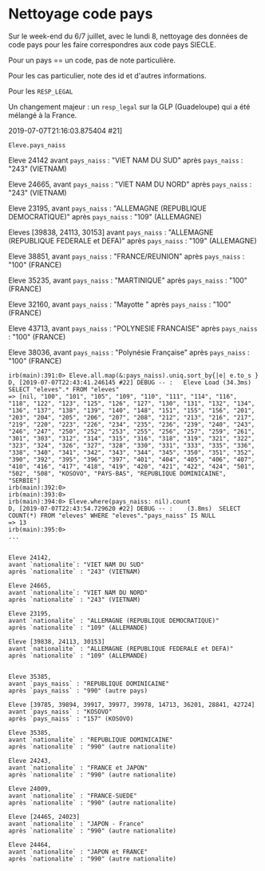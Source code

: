 # Nettoyage code pays

Sur le week-end du 6/7 juillet, avec le lundi 8, nettoyage des données de code pays pour les faire correspondres aux code pays SIECLE.


Pour un pays == un code, pas de note particulière.

Pour les cas particulier, note des id et d'autres informations.


Pour les `RESP_LEGAL`

Un changement majeur : un `resp_legal` sur la GLP (Guadeloupe) qui a été mélangé à la France.

2019-07-07T21:16:03.875404 #21]




`Eleve.pays_naiss`

Eleve 24142 
avant `pays_naiss` : "VIET NAM DU SUD"
après `pays_naiss` : "243" (VIETNAM)

Eleve 24665,
avant `pays_naiss` : "VIET NAM DU NORD"
après `pays_naiss` : "243" (VIETNAM)

Eleve 23195,
avant `pays_naiss` : "ALLEMAGNE (REPUBLIQUE DEMOCRATIQUE)"
après `pays_naiss` : "109" (ALLEMAGNE)

Eleves [39838, 24113, 30153]
avant `pays_naiss` : "ALLEMAGNE (REPUBLIQUE FEDERALE et DEFA)"
après `pays_naiss` : "109" (ALLEMAGNE)

Eleve 38851,
avant `pays_naiss` : "FRANCE/REUNION"
après `pays_naiss` : "100" (FRANCE)

Eleve 35235,
avant `pays_naiss` : "MARTINIQUE"
après `pays_naiss` : "100" (FRANCE)

Eleve 32160,
avant `pays_naiss` : "Mayotte "
après `pays_naiss` : "100" (FRANCE)

Eleve 43713,
avant `pays_naiss` : "POLYNESIE FRANCAISE"
après `pays_naiss` : "100" (FRANCE)

Eleve 38036,
avant `pays_naiss` : "Polynésie Française"
après `pays_naiss` : "100" (FRANCE)


```
irb(main):391:0> Eleve.all.map(&:pays_naiss).uniq.sort_by{|e| e.to_s }
D, [2019-07-07T22:43:41.246145 #22] DEBUG -- :   Eleve Load (34.3ms)  SELECT "eleves".* FROM "eleves"
=> [nil, "100", "101", "105", "109", "110", "111", "114", "116", "118", "122", "123", "125", "126", "127", "130", "131", "132", "134", "136", "137", "138", "139", "140", "148", "151", "155", "156", "201", "203", "204", "205", "206", "207", "208", "212", "213", "216", "217", "219", "220", "223", "226", "234", "235", "236", "239", "240", "243", "246", "247", "250", "252", "253", "255", "256", "257", "259", "261", "301", "303", "312", "314", "315", "316", "318", "319", "321", "322", "323", "324", "326", "327", "328", "330", "331", "333", "335", "336", "338", "340", "341", "342", "343", "344", "345", "350", "351", "352", "390", "392", "395", "396", "397", "401", "404", "405", "406", "407", "410", "416", "417", "418", "419", "420", "421", "422", "424", "501", "502", "508", "KOSOVO", "PAYS-BAS", "REPUBLIQUE DOMINICAINE", "SERBIE"]
irb(main):392:0>
irb(main):393:0>
irb(main):394:0> Eleve.where(pays_naiss: nil).count                                 
D, [2019-07-07T22:43:54.729620 #22] DEBUG -- :    (3.8ms)  SELECT COUNT(*) FROM "eleves" WHERE "eleves"."pays_naiss" IS NULL
=> 13
irb(main):395:0>
...


Eleve 24142,
avant `nationalite`: "VIET NAM DU SUD"
après `nationalite` : "243" (VIETNAM)

Eleve 24665,
avant `nationalite`: "VIET NAM DU NORD"
après `nationalite` : "243" (VIETNAM)

Eleve 23195,
avant `nationalite` : "ALLEMAGNE (REPUBLIQUE DEMOCRATIQUE)"
après `nationalite` : "109" (ALLEMANDE)

Eleve [39838, 24113, 30153]
avant `nationalite` : "ALLEMAGNE (REPUBLIQUE FEDERALE et DEFA)"
après `nationalite` : "109" (ALLEMANDE)


Eleve 35385,
avant `pays_naiss` : "REPUBLIQUE DOMINICAINE"
après `pays_naiss` : "990" (autre pays)

Eleve [39785, 39894, 39917, 39977, 39978, 14713, 36201, 28841, 42724]
avant `pays_naiss` : "KOSOVO"
après `pays_naiss` : "157" (KOSOVO)

Eleve 35385,
avant `nationalite` : "REPUBLIQUE DOMINICAINE"
après `nationalite` : "990" (autre nationalite)

Eleve 24243,
avant `nationalite` : "FRANCE et JAPON"
après `nationalite` : "990" (autre nationalite)

Eleve 24009,
avant `nationalite` : "FRANCE-SUEDE"
après `nationalite` : "990" (autre nationalite)

Eleve [24465, 24023]
avant `nationalite` : "JAPON - France"
après `nationalite` : "990" (autre nationalite)

Eleve 24464,
avant `nationalite` : "JAPON et FRANCE"
après `nationalite` : "990" (autre nationalite)


